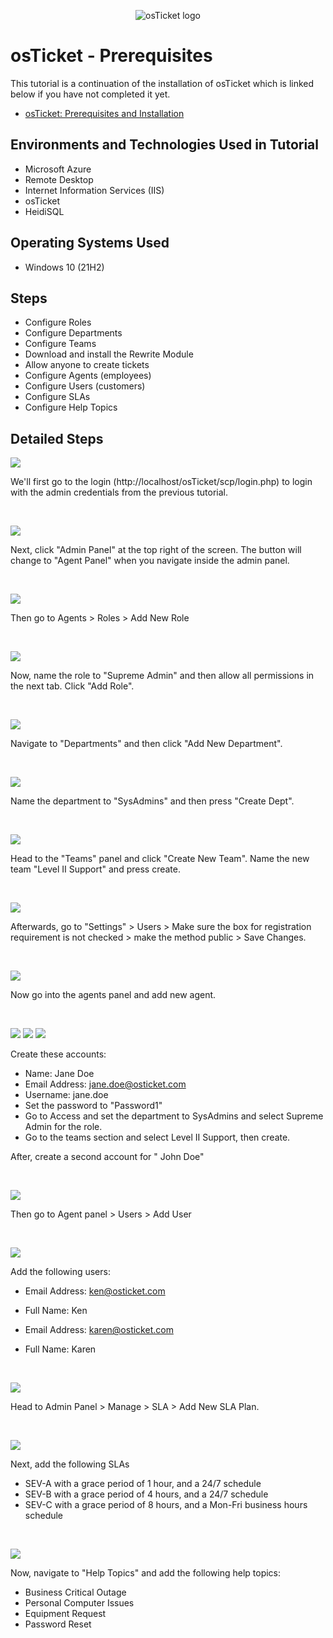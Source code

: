 <p align="center">
<img src="https://i.imgur.com/Clzj7Xs.png" alt="osTicket logo"/>
</p>

<h1>osTicket - Prerequisites</h1>
This tutorial is a continuation of the installation of osTicket which is linked below if you have not completed it yet.</p>

- [osTicket: Prerequisites and Installation](https://github.com/bvongpradith/osticket-prereqs)

<h2>Environments and Technologies Used in Tutorial</h2>

- Microsoft Azure
- Remote Desktop
- Internet Information Services (IIS)
- osTicket
- HeidiSQL

<h2>Operating Systems Used </h2>

- Windows 10</b> (21H2)

<h2>Steps</h2>

- Configure Roles
- Configure Departments
- Configure Teams
- Download and install the Rewrite Module
- Allow anyone to create tickets
- Configure Agents (employees)
- Configure Users (customers)
- Configure SLAs
- Configure Help Topics

<h2>Detailed Steps</h2>

<p>
<img src="https://i.imgur.com/yl8X1a0.png"/>
</p>
<p>
We'll first go to the login (http://localhost/osTicket/scp/login.php) to login with the admin credentials from the previous tutorial.
</p>
<br />

<p>
<img src="https://i.imgur.com/dmMYsqY.png"/>
</p>
<p>
Next, click "Admin Panel" at the top right of the screen. The button will change to "Agent Panel" when you navigate inside the admin panel.
</p>
<br />

<p>
<img src="https://i.imgur.com/vUsbc7t.png"/>
</p>
<p>
Then go to Agents > Roles > Add New Role
</p>
<br />

<p>
<img src="https://i.imgur.com/MDQsMQh.png"/>
</p>
<p>
Now, name the role to "Supreme Admin" and then allow all permissions in the next tab. Click "Add Role".
</p>
<br />

<p>
<img src="https://i.imgur.com/L2QivIM.png"/>
</p>
<p>
Navigate to "Departments" and then click "Add New Department".
</p>
<br />

<p>
<img src="https://i.imgur.com/iEfRDDl.png"/>
</p>
<p>
Name the department to "SysAdmins" and then press "Create Dept".
</p>
<br />

<p>
<img src="https://i.imgur.com/cIVVFxB.png"/>
</p>
<p>
Head to the "Teams" panel and click "Create New Team". Name the new team "Level II Support" and press create.
</p>
<br />

<p>
<img src="https://i.imgur.com/RNCgiNh.png"/>
</p>
<p>
Afterwards, go to "Settings" > Users > Make sure the box for registration requirement is not checked > make the method public > Save Changes.
</p>
<br />

<p>
<img src="https://i.imgur.com/ovR6mDa.png"/>
</p>
<p>
Now go into the agents panel and add new agent.
</p>
<br />

<p>
<img src="https://i.imgur.com/zd2iMRm.png"/>
<img src="hthttps://i.imgur.com/agz55hK.png"/>
<img src="hthttps://i.imgur.com/JIuH5J6.png"/>
</p>
<p>
Create these accounts:

- Name:	Jane Doe
- Email Address: jane.doe@osticket.com
- Username: jane.doe
- Set the password to "Password1"
- Go to Access and set the department to SysAdmins and select Supreme Admin for the role.
- Go to the teams section and select Level II Support, then create.
  
After, create a second account for " John Doe"
</p>
<br />

<p>
<img src="https://i.imgur.com/rSCzZwo.png"/>
</p>
<p>
Then go to Agent panel > Users > Add User
</p>
<br />

<p>
<img src="https://i.imgur.com/xJAOXFN.png"/>
</p>
<p>
 Add the following users:
 
- Email Address: ken@osticket.com
- Full Name: Ken
  
- Email Address: karen@osticket.com
- Full Name: Karen
</p>
<br />

<p>
<img src="https://i.imgur.com/Wely6u8.png"/>
</p>
<p>
Head to Admin Panel > Manage > SLA > Add New SLA Plan.
</p>
<br />

<p>
<img src="https://i.imgur.com/mCNUD9g.png"/>
</p>
<p>
Next, add the following SLAs
  
- SEV-A with a grace period of 1 hour, and a 24/7 schedule
- SEV-B with a grace period of 4 hours, and a 24/7 schedule
- SEV-C with a grace period of 8 hours, and a Mon-Fri business hours schedule
</p>
<br />

<p>
<img src="https://i.imgur.com/vQ1k6as.png"/>
</p>
<p>
Now, navigate to "Help Topics" and add the following help topics:
  
- Business Critical Outage
- Personal Computer Issues
- Equipment Request
- Password Reset
















